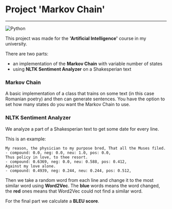 # Project 'Markov Chain'

---

![Python](https://img.shields.io/badge/python-3670A0?style=for-the-badge&logo=python&logoColor=ffdd54)

This project was made for the **'Artificial Intelligence'** course in my university.

There are two parts:
- an implementation of the **Markov Chain** with variable number of states
- using **NLTK Sentiment Analyzer** on a Shakesperian text

### Markov Chain 
A basic implementation of a class that trains on some text (in this case Romanian poetry) and then can generate sentences.
You have the option to set how many states do you want the Markov Chain to use.

### NLTK Sentiment Analyzer
We analyze a part of a Shakesperian text to get some date for every line.

This is an example:

    My reason, the physician to my purpose bred, That all the Muses filed.           - compound: 0.0, neg: 0.0, neu: 1.0, pos: 0.0,                                    
    Thus policy in love, to thee resort.                                             - compound: 0.6369, neg: 0.0, neu: 0.588, pos: 0.412,                             
    Against my love alone.                                                           - compound: 0.4939, neg: 0.244, neu: 0.244, pos: 0.512,  

Then we take a random word from each line and change it to the most similar word using **Word2Vec**.
The **blue** words means the word changed, the **red** ones means that Word2Vec could not find a similar word.

For the final part we calculate a **BLEU score**.